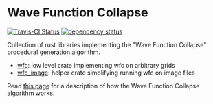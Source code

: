# Wave Function Collapse

[![Travis-CI Status](https://travis-ci.org/stevebob/wfc.svg?branch=master)](https://travis-ci.org/stevebob/wfc)
[![dependency status](https://deps.rs/repo/github/stevebob/wfc/status.svg)](https://deps.rs/repo/github/stevebob/wfc)

Collection of rust libraries implementing the "Wave Function Collapse"
procedural generation algorithm.
 - [wfc](https://github.com/stevebob/wfc/tree/master/wfc): low level crate implementing wfc on arbitrary grids
 - [wfc\_image](https://github.com/stevebob/wfc/tree/master/wfc-image): helper crate simplifying running wfc on image files

Read [this page](https://gridbugs.org/wave-function-collapse/) for a description of how
the Wave Function Collapse algorithm works.
